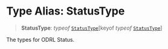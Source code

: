 # Type Alias: StatusType

> **StatusType**: *typeof* [`StatusType`](../variables/StatusType.md)\[keyof *typeof* [`StatusType`](../variables/StatusType.md)\]

The types for ODRL Status.
